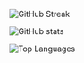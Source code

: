 ![GitHub Streak](https://github-readme-streak-stats.herokuapp.com/?user=gh0stintheshe11&theme=dark&hide_border=true&mode=weekly&background=00000000&ring=c5003c&fire=c5003c&currStreakLabel=00f0ff&sideLabels=00f0ff&sideNums=c5003c&currStreakNum=c5003c&dates=f8e602&stroke=00f0ff)

![GitHub stats](https://github-readme-stats.vercel.app/api?username=gh0stintheshe11&include_all_commits=true&show_icons=true&theme=dark&hide_border=true&bg_color=00000000&rank_icon=percentile&text_color=f8e602&icon_color=00f0ff&ring_color=00f0ff&hide_title=true&show=reviews,discussions_started,discussions_answered,prs_merged,prs_merged_percentage)

![Top Languages](https://github-readme-stats.vercel.app/api/top-langs/?username=gh0stintheshe11&layout=donut-vertical&theme=dark&hide_border=true&bg_color=00000000&langs_count=20&hide_title=true&size_weight=0.5&count_weight=0.5&text_color=f8e602)
